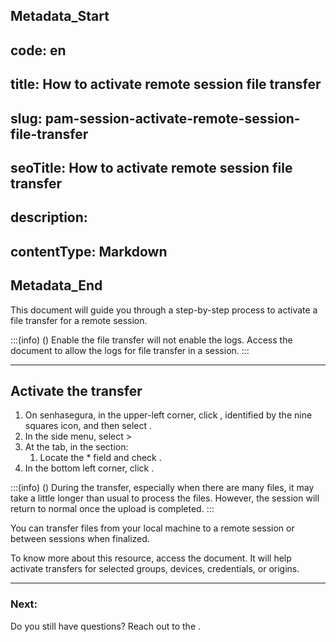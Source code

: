 ## Metadata_Start 
## code: en
## title: How to activate remote session file transfer 
## slug: pam-session-activate-remote-session-file-transfer 
## seoTitle: How to activate remote session file transfer 
## description:  
## contentType: Markdown 
## Metadata_End
This document will guide you through a step-by-step process to activate a file transfer for a remote session.

:::(info) ()
Enable the file transfer will not enable the logs. Access the  document to allow the logs for file transfer in a session.
:::
***

## Activate the transfer

1. On senhasegura, in the upper-left corner, click , identified by the nine squares icon, and then select .
2. In the side menu, select  >  
3. At the  tab, in the  section:
    1. Locate the * field and check .
4. In the bottom left corner, click .

:::(info) ()
During the transfer, especially when there are many files, it may take a little longer than usual to process the files. However, the session will return to normal once the upload is completed.
:::

You can transfer files from your local machine to a remote session or between sessions when finalized.

To know more about this resource, access the  document. It will help activate transfers for selected groups, devices, credentials, or origins.

***
### Next:







Do you still have questions? Reach out to the .